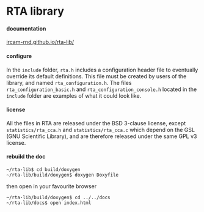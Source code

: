 # RTA library

#### documentation

[ircam-rnd.github.io/rta-lib/](https://ircam-rnd.github.io/rta-lib/)

#### configure

In the `include` folder, `rta.h` includes a configuration header file
to eventually override its default definitions.
This file must be created by users of the library, and named `rta_configuration.h`.
The files `rta_configuration_basic.h` and `rta_configuration_console.h` located
in the `include` folder are examples of what it could look like.

#### license

All the files in RTA are released under the BSD 3-clause license, except
`statistics/rta_cca.h` and `statistics/rta_cca.c` which depend on the GSL
(GNU Scientific Library), and are therefore released under the same GPL v3
license.

#### rebuild the doc

`~/rta-lib$ cd build/doxygen`<br />
`~/rta-lib/build/doxygen$ doxygen Doxyfile`

then open in your favourite browser

`~/rta-lib/build/doxygen$ cd ../../docs`<br />
`~/rta-lib/docs$ open index.html`
